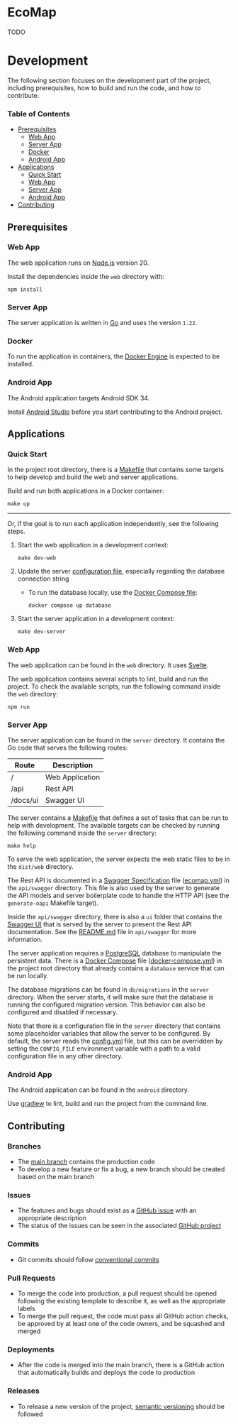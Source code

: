 # EcoMap

TODO

# Development

The following section focuses on the development part of the project, including prerequisites, how to build and run the code, and how to contribute.

### Table of Contents

- [Prerequisites](#prerequisites)
  - [Web App](#web-app)
  - [Server App](#server-app)
  - [Docker](#docker)
  - [Android App](#android-app)
- [Applications](#applications)
  - [Quick Start](#quick-start)
  - [Web App](#web-app-1)
  - [Server App](#server-app-1)
  - [Android App](#android-app-1)
- [Contributing](#contributing)

## Prerequisites

### Web App

The web application runs on [Node.js](https://nodejs.org/) version 20.

Install the dependencies inside the `web` directory with:

```shell
npm install
```

### Server App

The server application is written in [Go](https://go.dev/) and uses the version `1.22`.

### Docker

To run the application in containers, the [Docker Engine](https://docs.docker.com/engine/) is expected to be installed.

### Android App

The Android application targets Android SDK 34.

Install [Android Studio](https://developer.android.com/studio) before you start contributing to the Android project.

## Applications

### Quick Start

In the project root directory, there is a [Makefile](Makefile) that contains some targets to help develop and build the web and server applications.

Build and run both applications in a Docker container:

```shell
make up
```

---

Or, if the goal is to run each application independently, see the following steps.

1. Start the web application in a development context:

   ```shell
   make dev-web
   ```

1. Update the server [configuration file](server/config.yml), especially regarding the database connection string

   - To run the database locally, use the [Docker Compose file](docker-compose.yml):

     ```shell
     docker compose up database
     ```

1. Start the server application in a development context:

   ```shell
   make dev-server
   ```

### Web App

The web application can be found in the `web` directory. It uses [Svelte](https://svelte.dev/).

The web application contains several scripts to lint, build and run the project. To check the available scripts, run the following command inside the `web` directory:

```shell
npm run
```

### Server App

The server application can be found in the `server` directory. It contains the Go code that serves the following routes:

| Route    | Description     |
| -------- | --------------- |
| /        | Web Application |
| /api     | Rest API        |
| /docs/ui | Swagger UI      |

The server contains a [Makefile](server/Makefile) that defines a set of tasks that can be run to help with development. The available targets can be checked by running the following command inside the `server` directory:

```shell
make help
```

To serve the web application, the server expects the web static files to be in the `dist/web` directory.

The Rest API is documented in a [Swagger Specification](https://swagger.io/specification/v3/) file ([ecomap.yml](server/api/swagger/ecomap.yml)) in the `api/swagger` directory. This file is also used by the server to generate the API models and server boilerplate code to handle the HTTP API (see the `generate-oapi` Makefile target).

Inside the `api/swagger` directory, there is also a `ui` folder that contains the [Swagger UI](https://swagger.io/tools/swagger-ui/) that is served by the server to present the Rest API documentation. See the [README.md](server/api/swagger/README.md) file in `api/swagger` for more information.

The server application requires a [PostgreSQL](https://www.postgresql.org/) database to manipulate the persistent data. There is a [Docker Compose](https://docs.docker.com/compose/) file ([docker-compose.yml](docker-compose.yml)) in the project root directory that already contains a `database` service that can be run locally.

The database migrations can be found in `db/migrations` in the `server` directory. When the server starts, it will make sure that the database is running the configured migration version. This behavior can also be configured and disabled if necessary.

Note that there is a configuration file in the `server` directory that contains some placeholder variables that allow the server to be configured. By default, the server reads the [config.yml](server/config.yml) file, but this can be overridden by setting the `CONFIG_FILE` environment variable with a path to a valid configuration file in any other directory.

### Android App

The Android application can be found in the `android` directory.

Use [gradlew](android/gradlew) to lint, build and run the project from the command line.

## Contributing

### Branches

- The [main branch](https://github.com/Goncalo-Marques/ecomap/tree/main) contains the production code
- To develop a new feature or fix a bug, a new branch should be created based on the main branch

### Issues

- The features and bugs should exist as a [GitHub issue](https://github.com/Goncalo-Marques/ecomap/issues) with an appropriate description
- The status of the issues can be seen in the associated [GitHub project](https://github.com/users/Goncalo-Marques/projects/2)

### Commits

- Git commits should follow [conventional commits](https://www.conventionalcommits.org/en/v1.0.0/)

### Pull Requests

- To merge the code into production, a pull request should be opened following the existing template to describe it, as well as the appropriate labels
- To merge the pull request, the code must pass all GitHub action checks, be approved by at least one of the code owners, and be squashed and merged

### Deployments

- After the code is merged into the main branch, there is a GitHub action that automatically builds and deploys the code to production

### Releases

- To release a new version of the project, [semantic versioning](https://semver.org/) should be followed
